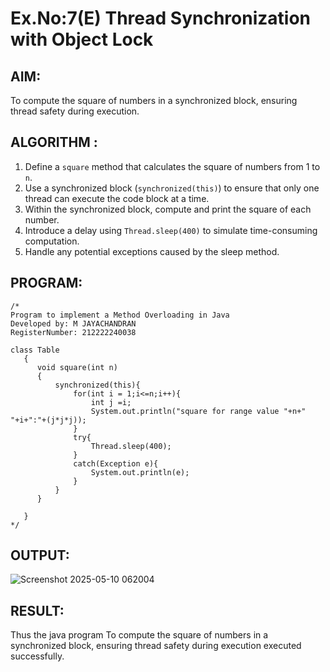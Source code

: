 # Ex.No:7(E)  Thread Synchronization with Object Lock

## AIM:
To compute the square of numbers in a synchronized block, ensuring thread safety during execution.
## ALGORITHM :

1. Define a `square` method that calculates the square of numbers from 1 to `n`.
2. Use a synchronized block (`synchronized(this)`) to ensure that only one thread can execute the code block at a time.
3. Within the synchronized block, compute and print the square of each number.
4. Introduce a delay using `Thread.sleep(400)` to simulate time-consuming computation.
5. Handle any potential exceptions caused by the sleep method.



## PROGRAM:
 ```
/*
Program to implement a Method Overloading in Java
Developed by: M JAYACHANDRAN
RegisterNumber: 212222240038

class Table
    {  
       void square(int n)
       {
           synchronized(this){
               for(int i = 1;i<=n;i++){
                   int j =i;
                   System.out.println("square for range value "+n+" "+i+":"+(j*j*j));
               }
               try{
                   Thread.sleep(400);
               }
               catch(Exception e){
                   System.out.println(e);
               }
           }
       }
             
    }
*/
```

## OUTPUT:

![Screenshot 2025-05-10 062004](https://github.com/user-attachments/assets/e03db657-a127-466b-8f8d-10cf9396a295)


## RESULT:

Thus the  java program To compute the square of numbers in a synchronized block, ensuring thread safety during execution executed successfully.


